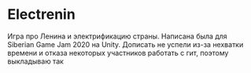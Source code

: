 # Electrenin
 Игра про Ленина и электрификацию страны. Написана была для Siberian Game Jam 2020 на Unity. Дописать не успели из-за нехватки времени и отказа некоторых участников работать с гит, поэтому выкладываю так
